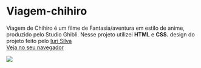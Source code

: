 # Viagem-chihiro

Viagem de Chihiro é um filme de Fantasia/aventura em estilo de anime, produzido pelo Studio Ghibli. Nesse projeto utilizei <strong>HTML</strong> e <strong>CSS.</strong> design do projeto feito pelo <a href="#">Iuri Silva</a>
<br />
<a href="https://pedromakaveli.github.io/Viagem-chihiro">Veja no seu navegador</a>

<img src="https://i.imgur.com/LjM2IL4.png"/>
